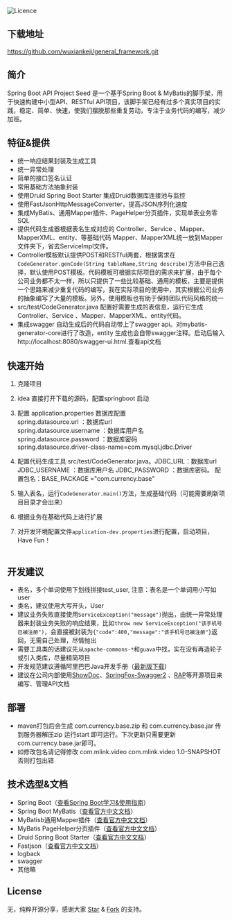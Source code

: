 ![Licence](https://img.shields.io/badge/licence-none-green.svg)

## 下载地址
https://github.com/wuxiankeji/general_framework.git

## 简介
Spring Boot API Project Seed 是一个基于Spring Boot & MyBatis的脚手架，用于快速构建中小型API、RESTful API项目，该脚手架已经有过多个真实项目的实践，稳定、简单、快速，使我们摆脱那些重复劳动，专注于业务代码的编写，减少加班。


## 特征&提供
- 统一响应结果封装及生成工具
- 统一异常处理
- 简单的接口签名认证
- 常用基础方法抽象封装
- 使用Druid Spring Boot Starter 集成Druid数据库连接池与监控
- 使用FastJsonHttpMessageConverter，提高JSON序列化速度
- 集成MyBatis、通用Mapper插件、PageHelper分页插件，实现单表业务零SQL
- 提供代码生成器根据表名生成对应的 Controller、Service 、Mapper、MapperXML、entity、等基础代码 Mapper、MapperXML统一放到Mapper文件夹下，省去ServiceImpl文件。
- Controller模板默认提供POST和RESTful两套，根据需求在```CodeGenerator.genCode(String tableName,String describe)```方法中自己选择，默认使用POST模板。代码模板可根据实际项目的需求来扩展，由于每个公司业务都不太一样，所以只提供了一些比较基础、通用的模板，主要是提供一个思路来减少重复代码的编写，我在实际项目的使用中，其实根据公司业务的抽象编写了大量的模板。另外，使用模板也有助于保持团队代码风格的统一
- src/test/CodeGenerator.java  配置好需要生成的表信息，运行它生成 Controller、Service 、Mapper、MapperXML、entity代码。
- 集成swagger 自动生成后的代码自动带上了swagger api。对mybatis-generator-core进行了改造，entity 生成也会自带swagger注释。启动后输入http://localhost:8080/swagger-ui.html.查看api文档

## 快速开始
1. 克隆项目 <br>
2. idea 直接打开下载的源码，配置springboot 启动<br>
3. 配置 application.properties 数据库配置 <br>
   spring.datasource.url       ：数据库url<br>
   spring.datasource.username  ：数据库用户名<br>
   spring.datasource.password  ：数据库密码<br>
   spring.datasource.driver-class-name=com.mysql.jdbc.Driver<br>

4. 配置代码生成工具 src/test/CodeGenerator.java。JDBC_URL：数据库url  JDBC_USERNAME ：数据库用户名  JDBC_PASSWORD ：数据库密码。 配置包名：BASE_PACKAGE ="com.currency.base"<br>
5. 输入表名，运行```CodeGenerator.main()```方法，生成基础代码（可能需要刷新项目目录才会出来）<br>
6. 根据业务在基础代码上进行扩展<br>
7. 对开发环境配置文件```application-dev.properties```进行配置，启动项目，Have Fun！<br>
 
## 开发建议
- 表名，多个单词使用下划线拼接test_user, 注意：表名是一个单词用小写如 user
- 类名，建议使用大写开头，User
- 建议业务失败直接使用```ServiceException("message")```抛出，由统一异常处理器来封装业务失败的响应结果，比如```throw new ServiceException("该手机号已被注册")```，会直接被封装为```{"code":400,"message":"该手机号已被注册"}```返回，无需自己处理，尽情抛出
- 需要工具类的话建议先从```apache-commons-*```和```guava```中找，实在没有再造轮子或引入类库，尽量精简项目
- 开发规范建议遵循阿里巴巴Java开发手册（[最新版下载](https://github.com/lihengming/java-codes/blob/master/shared-resources/%E9%98%BF%E9%87%8C%E5%B7%B4%E5%B7%B4Java%E5%BC%80%E5%8F%91%E6%89%8B%E5%86%8CV1.3.0.pdf))
- 建议在公司内部使用[ShowDoc](https://github.com/star7th/showdoc)、[SpringFox-Swagger2](https://github.com/springfox/springfox) 、[RAP](https://github.com/thx/RAP)等开源项目来编写、管理API文档

## 部署

- maven打包后会生成 com.currency.base.zip 和 com.currency.base.jar  传到服务器解压zip 运行start 即可运行。下次更新只需要更新com.currency.base.jar即可。
- 如修改包名请记得修改
    <groupId>com.mlink.video</groupId>
    <artifactId>com.mlink.video</artifactId>
    <version>1.0-SNAPSHOT</version>
  否则打包出错
## 技术选型&文档
- Spring Boot（[查看Spring Boot学习&使用指南](http://www.jianshu.com/p/1a9fd8936bd8)）
- Spring Boot MyBatis（[查看官方中文文档](http://www.mybatis.org/mybatis-3/zh/index.html)）
- MyBatisb通用Mapper插件（[查看官方中文文档](https://mapperhelper.github.io/docs/)）
- MyBatis PageHelper分页插件（[查看官方中文文档](https://pagehelper.github.io/)）
- Druid Spring Boot Starter（[查看官方中文文档](https://github.com/alibaba/druid/tree/master/druid-spring-boot-starter/)）
- Fastjson（[查看官方中文文档](https://github.com/Alibaba/fastjson/wiki/%E9%A6%96%E9%A1%B5)）
- logback 
- swagger
- 其他略

## License
无，纯粹开源分享，感谢大家 [Star](https://github.com/lihengming/spring-boot-api-project-seed/stargazers) & [Fork](https://github.com/lihengming/spring-boot-api-project-seed/network/members) 的支持。
